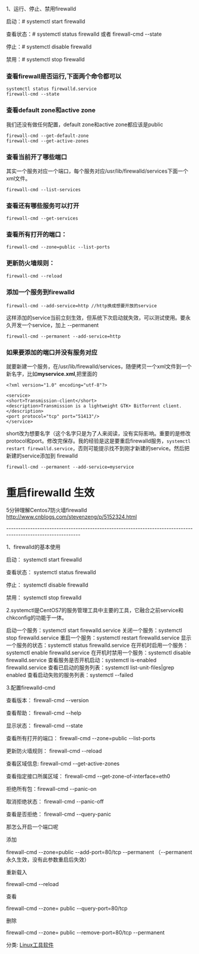 1、运行、停止、禁用firewalld

启动：# systemctl start  firewalld

查看状态：# systemctl status firewalld 或者 firewall-cmd --state

停止：# systemctl disable firewalld

禁用：# systemctl stop firewalld

 

### 查看firewall是否运行,下面两个命令都可以

```
systemctl status firewalld.service
firewall-cmd --state
```

### 查看default zone和active zone

我们还没有做任何配置，default zone和active zone都应该是public

```
firewall-cmd --get-default-zone
firewall-cmd --get-active-zones
```

### 查看当前开了哪些端口

其实一个服务对应一个端口，每个服务对应/usr/lib/firewalld/services下面一个xml文件。

```
firewall-cmd --list-services
```

### 查看还有哪些服务可以打开

```
firewall-cmd --get-services
```

### 查看所有打开的端口： 

```
firewall-cmd --zone=public --list-ports
```

### 更新防火墙规则： 

```
firewall-cmd --reload
```

### 添加一个服务到firewalld

```
firewall-cmd --add-service=http //http换成想要开放的service
```

这样添加的service当前立刻生效，但系统下次启动就失效，可以测试使用。要永久开发一个service，加上 --permanent

```
firewall-cmd --permanent --add-service=http
```

### 如果要添加的端口并没有服务对应

就要新建一个服务，在/usr/lib/firewalld/services，随便拷贝一个xml文件到一个新名字，比如**myservice.xml**,把里面的



```
<?xml version="1.0" encoding="utf-8"?>

<service>
<short>Transmission-client</short>
<description>Transmission is a lightweight GTK+ BitTorrent client.</description>
<port protocol="tcp" port="51413"/>
</service>
```

short改为想要名字（这个名字只是为了人来阅读，没有实际影响。重要的是修改 protocol和port。修改完保存。我的经验是这是要重启firewalld服务，`systemctl restart firewalld.service`，否则可能提示找不到刚才新建的service。然后把新建的service添加到
firewalld

```
firewall-cmd --permanent --add-service=myservice
```

# 重启firewalld 生效

5分钟理解Centos7防火墙firewalld    http://www.cnblogs.com/stevenzeng/p/5152324.html  

\-------------------------------------------------------------------------------------------------------------

1、firewalld的基本使用

启动： systemctl start firewalld

查看状态： systemctl status firewalld 

停止： systemctl disable firewalld

禁用： systemctl stop firewalld

 

2.systemctl是CentOS7的服务管理工具中主要的工具，它融合之前service和chkconfig的功能于一体。

启动一个服务：systemctl start firewalld.service
关闭一个服务：systemctl stop firewalld.service
重启一个服务：systemctl restart firewalld.service
显示一个服务的状态：systemctl status firewalld.service
在开机时启用一个服务：systemctl enable firewalld.service
在开机时禁用一个服务：systemctl disable firewalld.service
查看服务是否开机启动：systemctl is-enabled firewalld.service
查看已启动的服务列表：systemctl list-unit-files|grep enabled
查看启动失败的服务列表：systemctl --failed

3.配置firewalld-cmd

查看版本： firewall-cmd --version

查看帮助： firewall-cmd --help

显示状态： firewall-cmd --state

查看所有打开的端口： firewall-cmd --zone=public --list-ports

更新防火墙规则： firewall-cmd --reload

查看区域信息:  firewall-cmd --get-active-zones

查看指定接口所属区域： firewall-cmd --get-zone-of-interface=eth0

拒绝所有包：firewall-cmd --panic-on

取消拒绝状态： firewall-cmd --panic-off

查看是否拒绝： firewall-cmd --query-panic

 

那怎么开启一个端口呢

添加

firewall-cmd --zone=public --add-port=80/tcp --permanent    （--permanent永久生效，没有此参数重启后失效）

重新载入

firewall-cmd --reload

查看

firewall-cmd --zone= public --query-port=80/tcp

删除

firewall-cmd --zone= public --remove-port=80/tcp --permanent



分类: [Linux工具软件](https://www.cnblogs.com/hubing/category/491893.html)